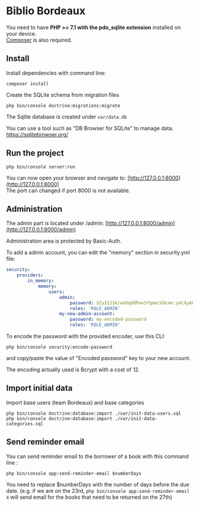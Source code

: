 # Biblio Bordeaux

You need to have **PHP >= 7.1 with the pdo_sqlite extension** installed on your device.   
[Composer](https://getcomposer.org/download/) is also required.

## Install
Install dependencies with command line:
```
composer install
```

Create the SQLite schema from migration files
```
php bin/console doctrine:migrations:migrate
```

The Sqlite database is created under `var/data.db`

You can use a tool such as "DB Browser for SQLite" to manage data.
https://sqlitebrowser.org/


## Run the project
```
php bin/console server:run
```

You can now open your browser and navigate to: [http://127.0.0.1:8000](http://127.0.0.1:8000)    
The port can changed if port 8000 is not available.


## Administration

The admin part is located under /admin:
[http://127.0.0.1:8000/admin](http://127.0.0.1:8000/admin)

Administration area is protected by Basic-Auth.

To add a admin account, you can edit the "memory" section in security.yml file:

```yml
security:
    providers:
        in_memory:
            memory:
                users:
                    admin:
                        password: $2y$12$k/wk6qOOPwv5fqmm/G9cme.y4cXyAkbNgC.H22Q.Bu0yLvSdT9.Ry
                        roles: 'ROLE_ADMIN'
                    my-new-admin-account:
                        password: my-encoded-password
                        roles: 'ROLE_ADMIN'
```

To encode the password with the provided encoder, use this CLI:

```
php bin/console security:encode-password
```

and copy/paste the value of "Encoded password" key to your new account.

The encoding actually used is Bcrypt with a cost of 12.

## Import initial data

Import base users (team Bordeaux) and base categories

```
php bin/console doctrine:database:import ./var/init-data-users.sql
php bin/console doctrine:database:import ./var/init-data-categories.sql
```

## Send reminder email

You can send reminder email to the borrower of a book with this command line :
```
php bin/console app:send-reminder-email $numberDays
```
You need to replace $numberDays with the number of days before the due date.
(e.g. if we are on the 23rd, `php bin/console app:send-reminder-email 4` will send email
for the books that need to be returned on the 27th)
